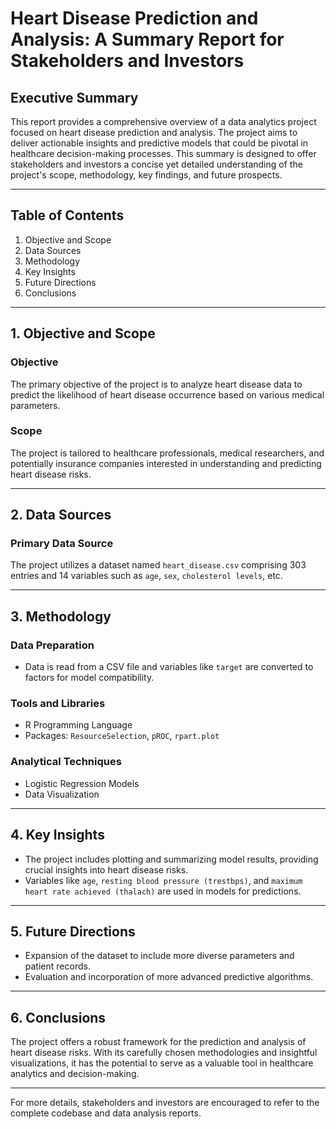 
# Heart Disease Prediction and Analysis: A Summary Report for Stakeholders and Investors

## Executive Summary

This report provides a comprehensive overview of a data analytics project focused on heart disease prediction and analysis. The project aims to deliver actionable insights and predictive models that could be pivotal in healthcare decision-making processes. This summary is designed to offer stakeholders and investors a concise yet detailed understanding of the project's scope, methodology, key findings, and future prospects.

---

## Table of Contents

1. Objective and Scope
2. Data Sources
3. Methodology
4. Key Insights
5. Future Directions
6. Conclusions

---

## 1. Objective and Scope

### Objective
The primary objective of the project is to analyze heart disease data to predict the likelihood of heart disease occurrence based on various medical parameters.

### Scope
The project is tailored to healthcare professionals, medical researchers, and potentially insurance companies interested in understanding and predicting heart disease risks.

---

## 2. Data Sources

### Primary Data Source
The project utilizes a dataset named `heart_disease.csv` comprising 303 entries and 14 variables such as `age`, `sex`, `cholesterol levels`, etc.

---

## 3. Methodology

### Data Preparation
- Data is read from a CSV file and variables like `target` are converted to factors for model compatibility.
  
### Tools and Libraries
- R Programming Language
- Packages: `ResourceSelection`, `pROC`, `rpart.plot`

### Analytical Techniques
- Logistic Regression Models
- Data Visualization

---

## 4. Key Insights

- The project includes plotting and summarizing model results, providing crucial insights into heart disease risks.
- Variables like `age`, `resting blood pressure (trestbps)`, and `maximum heart rate achieved (thalach)` are used in models for predictions.

---

## 5. Future Directions

- Expansion of the dataset to include more diverse parameters and patient records.
- Evaluation and incorporation of more advanced predictive algorithms.

---

## 6. Conclusions

The project offers a robust framework for the prediction and analysis of heart disease risks. With its carefully chosen methodologies and insightful visualizations, it has the potential to serve as a valuable tool in healthcare analytics and decision-making.

---

For more details, stakeholders and investors are encouraged to refer to the complete codebase and data analysis reports.
